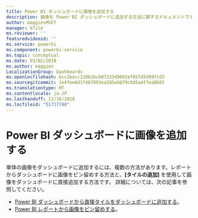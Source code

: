 ```yaml
---
title: Power BI ダッシュボードに画像を追加する
description: 画像を Power BI ダッシュボードに追加する方法に関するドキュメントです。
author: maggiesMSFT
manager: kfile
ms.reviewer: ''
featuredvideoid: ''
ms.service: powerbi
ms.component: powerbi-service
ms.topic: conceptual
ms.date: 03/02/2018
ms.author: maggies
LocalizationGroup: Dashboards
ms.openlocfilehash: bcc2bacc120b1bcb07233d9892ef01fd5d99fcd3
ms.sourcegitcommit: 1e4fee6d1f4b7803ea285eb879c8d5a4f7ea8b85
ms.translationtype: HT
ms.contentlocale: ja-JP
ms.lasthandoff: 11/16/2018
ms.locfileid: "51717748"
---
```

# <a name="add-an-image-to-a-power-bi-dashboard"></a>Power BI ダッシュボードに画像を追加する
単体の画像をダッシュボードに追加するには、複数の方法があります。レポートからダッシュボードに画像をピン留めする方法と、**[タイルの追加]** を使用して画像をダッシュボードに直接追加する方法です。  詳細については、次の記事を参照してください。

* [Power BI ダッシュボードから直接タイルをダッシュボードに追加する](service-dashboard-add-widget.md)。
* [Power BI レポートから画像をピン留めする](service-dashboard-pin-tile-from-report.md)。

